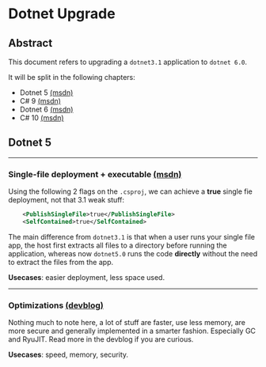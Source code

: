 # Dotnet Upgrade

## Abstract

This document refers to upgrading a `dotnet3.1` application to `dotnet 6.0`.

It will be split in the following chapters:

- Dotnet 5 [(msdn)](https://docs.microsoft.com/en-us/dotnet/core/whats-new/dotnet-5)
- C# 9 [(msdn)](https://docs.microsoft.com/en-us/dotnet/csharp/whats-new/csharp-9)
- Dotnet 6 [(msdn)](https://docs.microsoft.com/en-us/dotnet/core/whats-new/dotnet-6)
- C# 10 [(msdn)](https://docs.microsoft.com/en-us/dotnet/csharp/whats-new/csharp-10)

## Dotnet 5

---

### Single-file deployment + executable [(msdn)](https://docs.microsoft.com/en-us/dotnet/core/deploying/single-file/overview?tabs=cli)

Using the following 2 flags on the `.csproj`, we can achieve a **true** single fie deployment, not that 3.1 weak stuff:

```xml
    <PublishSingleFile>true</PublishSingleFile>
    <SelfContained>true</SelfContained>
```    

The main difference from `dotnet3.1` is that when a user runs your single file app, the host first extracts all files to a directory before running the application, whereas now `dotnet5.0` runs the code **directly** without the need to extract the files from the app.

**Usecases**: easier deployment, less space used.

---

### Optimizations  [(devblog)]([https://docs.microsoft.com/en-us/dotnet/core/deploying/single-file/overview?tabs=cli](https://devblogs.microsoft.com/dotnet/performance-improvements-in-net-5/))

Nothing much to note here, a lot of stuff are faster, use less memory, are more secure and generally implemented in a smarter fashion. Especially GC and RyuJIT. 
Read more in the devblog if you are curious.

**Usecases**: speed, memory, security.
